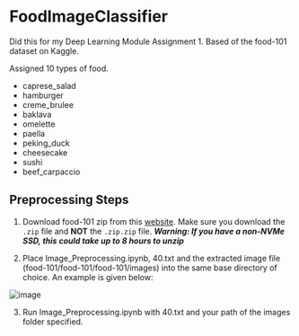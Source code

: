 # FoodImageClassifier
Did this for my Deep Learning Module Assignment 1. Based of the food-101 dataset on Kaggle.

Assigned 10 types of food.
* caprese_salad
* hamburger
* creme_brulee
* baklava
* omelette
* paella
* peking_duck
* cheesecake
* sushi
* beef_carpaccio

## Preprocessing Steps
1) Download food-101 zip from this [website](https://www.kaggle.com/dansbecker/food-101). Make sure you download the `.zip` file and **NOT** the `.zip.zip` file. ***Warning: If you have a non-NVMe SSD, this could take up to 8 hours to unzip***

2) Place Image_Preprocessing.ipynb, 40.txt and the extracted image file (food-101/food-101/food-101/images) into the same base directory of choice. An example is given below:

![image](https://user-images.githubusercontent.com/48358569/83594551-17b88b80-a592-11ea-9052-2c756a641af9.png)

3) Run Image_Preprocessing.ipynb with 40.txt and your path of the images folder specified.
